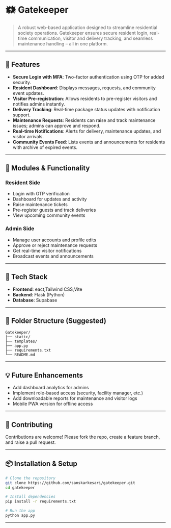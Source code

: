 
# 🗱️ Gatekeeper 

> A robust web-based application designed to streamline residential society operations. Gatekeeper ensures secure resident login, real-time communication, visitor and delivery tracking, and seamless maintenance handling – all in one platform.

---

## 📌 Features

* **Secure Login with MFA**: Two-factor authentication using OTP for added security.
* **Resident Dashboard**: Displays messages, requests, and community event updates.
* **Visitor Pre-registration**: Allows residents to pre-register visitors and notifies admins instantly.
* **Delivery Tracking**: Real-time package status updates with notification support.
* **Maintenance Requests**: Residents can raise and track maintenance issues; admins can approve and respond.
* **Real-time Notifications**: Alerts for delivery, maintenance updates, and visitor arrivals.
* **Community Events Feed**: Lists events and announcements for residents with archive of expired events.

---

## 📅 Modules & Functionality

### Resident Side

* Login with OTP verification
* Dashboard for updates and activity
* Raise maintenance tickets
* Pre-register guests and track deliveries
* View upcoming community events

### Admin Side

* Manage user accounts and profile edits
* Approve or reject maintenance requests
* Get real-time visitor notifications
* Broadcast events and announcements

---

## 🔧 Tech Stack

* **Frontend**: eact,Tailwind CSS,Vite 
* **Backend**: Flask (Python)
* **Database**: Supabase

---

## 📂 Folder Structure (Suggested)

```plaintext
Gatekeeper/
├── static/
├── templates/
├── app.py
├── requirements.txt
└── README.md
```

---

## 💡 Future Enhancements

* Add dashboard analytics for admins
* Implement role-based access (security, facility manager, etc.)
* Add downloadable reports for maintenance and visitor logs
* Mobile PWA version for offline access

---

## 🙌 Contributing

Contributions are welcome! Please fork the repo, create a feature branch, and raise a pull request.

---

## 📦 Installation & Setup

```bash
# Clone the repository
git clone https://github.com/sanskarkesari/gatekeeper.git
cd gatekeeper

# Install dependencies
pip install -r requirements.txt

# Run the app
python app.py
```


---
